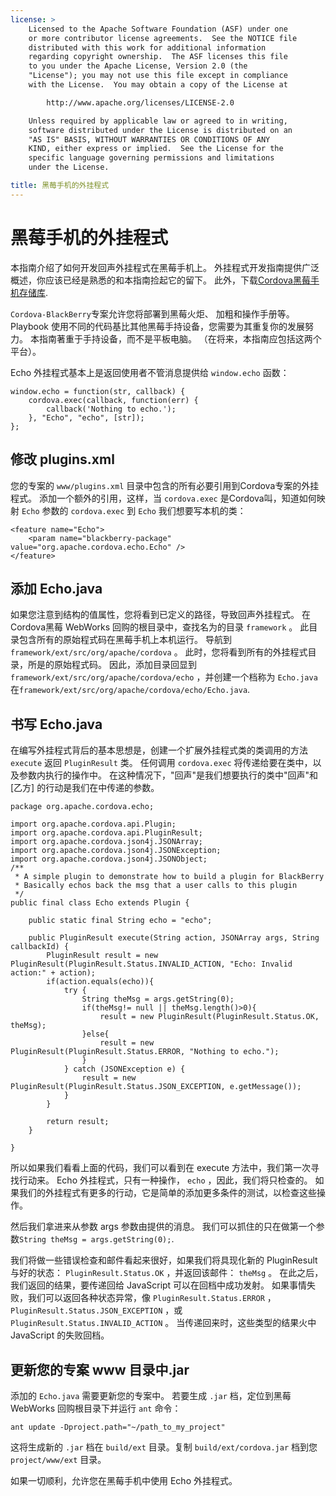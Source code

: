 ```yaml
---
license: >
    Licensed to the Apache Software Foundation (ASF) under one
    or more contributor license agreements.  See the NOTICE file
    distributed with this work for additional information
    regarding copyright ownership.  The ASF licenses this file
    to you under the Apache License, Version 2.0 (the
    "License"); you may not use this file except in compliance
    with the License.  You may obtain a copy of the License at

        http://www.apache.org/licenses/LICENSE-2.0

    Unless required by applicable law or agreed to in writing,
    software distributed under the License is distributed on an
    "AS IS" BASIS, WITHOUT WARRANTIES OR CONDITIONS OF ANY
    KIND, either express or implied.  See the License for the
    specific language governing permissions and limitations
    under the License.

title: 黑莓手机的外挂程式
---
```


# 黑莓手机的外挂程式

本指南介绍了如何开发回声外挂程式在黑莓手机上。 外挂程式开发指南提供广泛概述，你应该已经是熟悉的和本指南捡起它的留下。 此外，下载[Cordova黑莓手机存储库][1].

 [1]: https://git-wip-us.apache.org/repos/asf?p=cordova-blackberry-webworks.git;a=summary

`Cordova-BlackBerry`专案允许您将部署到黑莓火炬、 加粗和操作手册等。 Playbook 使用不同的代码基比其他黑莓手持设备，您需要为其重复你的发展努力。 本指南著重于手持设备，而不是平板电脑。 （在将来，本指南应包括这两个平台）。

Echo 外挂程式基本上是返回使用者不管消息提供给 `window.echo` 函数：

    window.echo = function(str, callback) {
        cordova.exec(callback, function(err) {
            callback('Nothing to echo.');
        }, "Echo", "echo", [str]);
    };
    

## 修改 plugins.xml

您的专案的 `www/plugins.xml` 目录中包含的所有必要引用到Cordova专案的外挂程式。 添加一个额外的引用，这样，当 `cordova.exec` 是Cordova叫，知道如何映射 `Echo` 参数的 `cordova.exec` 到 `Echo` 我们想要写本机的类：

    <feature name="Echo">
        <param name="blackberry-package" value="org.apache.cordova.echo.Echo" />
    </feature>
    

## 添加 Echo.java

如果您注意到结构的值属性，您将看到已定义的路径，导致回声外挂程式。 在Cordova黑莓 WebWorks 回购的根目录中，查找名为的目录 `framework` 。 此目录包含所有的原始程式码在黑莓手机上本机运行。 导航到 `framework/ext/src/org/apache/cordova` 。 此时，您将看到所有的外挂程式目录，所是的原始程式码。 因此，添加目录回显到 `framework/ext/src/org/apache/cordova/echo` ，并创建一个档称为 `Echo.java` 在`framework/ext/src/org/apache/cordova/echo/Echo.java`.

## 书写 Echo.java

在编写外挂程式背后的基本思想是，创建一个扩展外挂程式类的类调用的方法 `execute` 返回 `PluginResult` 类。 任何调用 `cordova.exec` 将传递给要在类中，以及参数内执行的操作中。 在这种情况下，"回声"是我们想要执行的类中"回声"和 [乙方] 的行动是我们在中传递的参数。

    package org.apache.cordova.echo;
    
    import org.apache.cordova.api.Plugin;
    import org.apache.cordova.api.PluginResult;
    import org.apache.cordova.json4j.JSONArray;
    import org.apache.cordova.json4j.JSONException;
    import org.apache.cordova.json4j.JSONObject;
    /**
     * A simple plugin to demonstrate how to build a plugin for BlackBerry
     * Basically echos back the msg that a user calls to this plugin
     */
    public final class Echo extends Plugin {
    
        public static final String echo = "echo";
    
        public PluginResult execute(String action, JSONArray args, String callbackId) {
            PluginResult result = new PluginResult(PluginResult.Status.INVALID_ACTION, "Echo: Invalid action:" + action);
            if(action.equals(echo)){
                try {
                    String theMsg = args.getString(0);
                    if(theMsg!= null || theMsg.length()>0){
                        result = new PluginResult(PluginResult.Status.OK, theMsg);
                    }else{
                        result = new PluginResult(PluginResult.Status.ERROR, "Nothing to echo.");
                    }
                } catch (JSONException e) {
                    result = new PluginResult(PluginResult.Status.JSON_EXCEPTION, e.getMessage());
                }
            }
    
            return result;
        }
    
    }
    

所以如果我们看看上面的代码，我们可以看到在 execute 方法中，我们第一次寻找行动来。 Echo 外挂程式，只有一种操作， `echo` ，因此，我们将只检查的。 如果我们的外挂程式有更多的行动，它是简单的添加更多条件的测试，以检查这些操作。

然后我们拿进来从参数 args 参数由提供的消息。 我们可以抓住的只在做第一个参数`String theMsg = args.getString(0);`.

我们将做一些错误检查和邮件看起来很好，如果我们将具现化新的 PluginResult 与好的状态： `PluginResult.Status.OK` ，并返回该邮件： `theMsg` 。 在此之后，我们返回的结果，要传递回给 JavaScript 可以在回档中成功发射。 如果事情失败，我们可以返回各种状态异常，像 `PluginResult.Status.ERROR` ， `PluginResult.Status.JSON_EXCEPTION` ，或 `PluginResult.Status.INVALID_ACTION` 。 当传递回来时，这些类型的结果火中 JavaScript 的失败回档。

## 更新您的专案 www 目录中.jar

添加的 `Echo.java` 需要更新您的专案中。 若要生成 `.jar` 档，定位到黑莓 WebWorks 回购根目录下并运行 `ant` 命令：

    ant update -Dproject.path="~/path_to_my_project"
    

这将生成新的 `.jar` 档在 `build/ext` 目录。复制 `build/ext/cordova.jar` 档到您 `project/www/ext` 目录。

如果一切顺利，允许您在黑莓手机中使用 Echo 外挂程式。